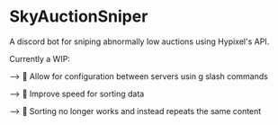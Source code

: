 # SkyAuctionSniper
A discord bot for sniping abnormally low auctions using Hypixel's API.

Currently a WIP:

--> 🔨 Allow for configuration between servers usin g slash commands

--> 🔨 Improve speed for sorting data

--> 🔨 Sorting no longer works and instead repeats the same content

